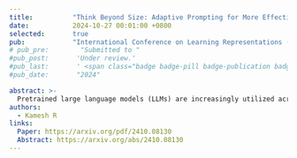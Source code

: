 ```yaml
---
title:          "Think Beyond Size: Adaptive Prompting for More Effective Reasoning"
date:           2024-10-27 00:01:00 +0800
selected:       true
pub:            "International Conference on Learning Representations (ICLR)"
# pub_pre:        "Submitted to "
#pub_post:       'Under review.'
#pub_last:       ' <span class="badge badge-pill badge-publication badge-success">Spotlight</span>'
#pub_date:       "2024"

abstract: >-
  Pretrained large language models (LLMs) are increasingly utilized across a wide range of natural language processing (NLP) tasks due to their impressive capabilities as few-shot learners. Recent techniques, such as chain-of-thought (CoT) prompting, have significantly advanced multi-step reasoning by introducing step-by-step decomposition, achieving state-of-the-art results on complex reasoning benchmarks. However, these approaches often rely on static prompting templates that do not adapt to task complexity or errors during the reasoning process. In this work, we introduce Adaptive Prompting, a dynamic and iterative framework designed to enhance reasoning by incorporating real-time adjustments to prompt structures and validation this http URL results demonstrate that Adaptive Prompting significantly improves performance on diverse reasoning benchmarks, including arithmetic reasoning (GSM8K, MultiArith), logical reasoning and commonsense tasks, achieving substantial accuracy gains compared to static prompting baselines. By integrating guided prompts, intermediate validation, and self-corrective steps, our approach enables smaller models to achieve competitive performance with larger counterparts, such as GPT-4, while maintaining computational efficiency. The framework achieves this without requiring fine-tuning or task-specific training data, highlighting the untapped potential of iterative reasoning methods.
authors:
  - Kamesh R
links:
  Paper: https://arxiv.org/pdf/2410.08130
  Abstract: https://arxiv.org/abs/2410.08130
---
```

